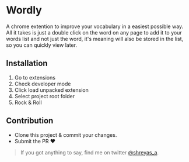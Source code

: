 # Wordly

A chrome extention to improve your vocabulary in a easiest possible way. All it takes is just a double click on the word on any page to add it to your words list and not just the word, it's meaning will also be stored in the list, so you can quickly view later.

## Installation

 1. Go to extensions
 2. Check developer mode
 3. Click load unpacked extension
 4. Select project root folder
 5. Rock & Roll

## Contribution
  - Clone this project & commit your changes.
  - Submit the PR ❤︎

> If you got anything to say, find me on twitter [@shreyas_a](https://twitter.com/shreyas_a).
